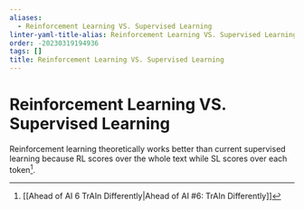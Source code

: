 ```yaml
---
aliases:
  - Reinforcement Learning VS. Supervised Learning
linter-yaml-title-alias: Reinforcement Learning VS. Supervised Learning
order: -20230319194936
tags: []
title: Reinforcement Learning VS. Supervised Learning
---
```


# Reinforcement Learning VS. Supervised Learning

Reinforcement learning theoretically works better than current supervised learning because RL scores over the whole text while SL scores over each token[^1].

[^1]: [[Ahead of AI 6 TrAIn Differently|Ahead of AI #6: TrAIn Differently]]